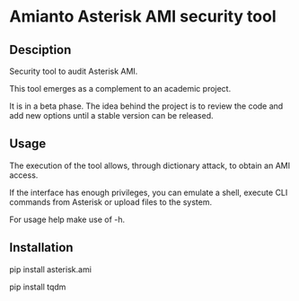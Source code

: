 # Amianto Asterisk AMI security tool

## Desciption
Security tool to audit Asterisk AMI. 

This tool emerges as a complement to an academic project. 

It is in a beta phase. The idea behind the project is to review the code and add new options until a stable version can be released.


## Usage

The execution of the tool allows, through dictionary attack, to obtain an AMI access. 

If the interface has enough privileges, you can emulate a shell, execute CLI commands from Asterisk or upload files to the system.

For usage help make use of -h.


## Installation

pip install asterisk.ami

pip install tqdm
